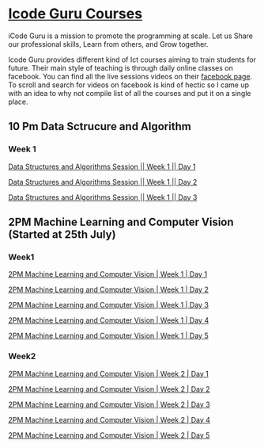# [Icode Guru Courses](https://icodeguru.weebly.com/)

iCode Guru is a mission to promote the programming at scale.
Let us Share our professional skills, Learn from others, and Grow together.

Icode Guru provides different kind of Ict courses aiming to train students for future. Their main style of teaching is through daily online classes on facebook. You can find all the live sessions videos on their [facebook page](https://web.facebook.com/iCodeguru). To scroll and search for videos on facebook is kind of hectic so I came up with an idea to why not compile list of all the courses and put it on a single place.

## 10 Pm Data Sctrucure and Algorithm

### Week 1
[Data Structures and Algorithms Session || Week 1 || Day 1](https://web.facebook.com/iCodeguru/videos/515564140338557)

[Data Structures and Algorithms Session || Week 1 || Day 2](https://web.facebook.com/iCodeguru/videos/549468186860420)

[Data Structures and Algorithms Session || Week 1 || Day 3](https://web.facebook.com/iCodeguru/videos/463612075283799)




## 2PM Machine Learning and Computer Vision (Started at 25th July)


### Week1

[2PM Machine Learning and Computer Vision | Week 1 | Day 1](https://web.facebook.com/iCodeguru/videos/1044038579577939)

[2PM Machine Learning and Computer Vision | Week 1 | Day 2](https://fb.watch/eHnCCtkPwB/)

[2PM Machine Learning and Computer Vision | Week 1 | Day 3]()

[2PM Machine Learning and Computer Vision | Week 1 | Day 4](https://web.facebook.com/iCodeguru/videos/1078215829453870)

[2PM Machine Learning and Computer Vision | Week 1 | Day 5](https://web.facebook.com/iCodeguru/videos/5566833566670786)



### Week2

[2PM Machine Learning and Computer Vision | Week 2 | Day 1](https://web.facebook.com/iCodeguru/videos/428904962510625)

[2PM Machine Learning and Computer Vision | Week 2 | Day 2](https://web.facebook.com/iCodeguru/videos/1451285668689611)

[2PM Machine Learning and Computer Vision | Week 2 | Day 3](https://web.facebook.com/iCodeguru/videos/5679576968721790)

[2PM Machine Learning and Computer Vision | Week 2 | Day 4](https://web.facebook.com/iCodeguru/videos/629734188290697)

[2PM Machine Learning and Computer Vision | Week 2 | Day 5]()


